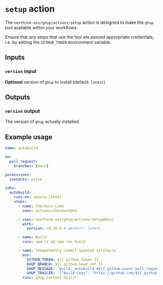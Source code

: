 # `setup` action

The `nexthink-oss/ghup/actions/setup` action is designed to make the `ghup` tool available within your workflows.

Ensure that any steps that use the tool are passed appropriate credentials, i.e. by setting the `GITHUB_TOKEN` environment variable.

## Inputs

### `version` input

**Optional** version of `ghup` to install (default: `latest`)

## Outputs

### `version` output

The version of `ghup` actually installed.

## Example usage

```yaml
name: autobuild

on:
  pull_request:
    branches: [main]

permissions:
  contents: write

jobs:
  autobuild:
    runs-on: ubuntu-latest
    steps:
      - name: Checkout Code
        uses: actions/checkout@v4

      - uses: nexthink-oss/ghup/actions/setup@main
        with:
          version: v0.10.0 # default: latest

      - name: Build
        runs: npm ci && npm run build

      - name: Idempotently commit updated artifacts
        env:
          GITHUB_TOKEN: ${{ github.token }}
          GHUP_BRANCH: ${{ github.head_ref }}
          GHUP_MESSAGE: "build: autobuild #${{ github.event.pull_request.number }}"
          GHUP_TRAILER: '{"Build-Logs": "https://github.com/${{ github.repository }}/actions/runs/${{ github.run_id }}"}'
        runs: ghup content dist/*
```

